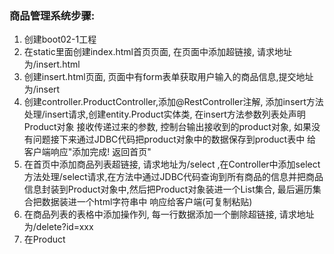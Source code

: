 ### 商品管理系统步骤:

1. 创建boot02-1工程   
2. 在static里面创建index.html首页页面, 在页面中添加超链接, 请求地址为/insert.html
3. 创建insert.html页面, 页面中有form表单获取用户输入的商品信息,提交地址为/insert
4. 创建controller.ProductController,添加@RestController注解, 添加insert方法处理/insert请求,创建entity.Product实体类,  在insert方法参数列表处声明Product对象 接收传递过来的参数, 控制台输出接收到的product对象, 如果没有问题接下来通过JDBC代码把product对象中的数据保存到product表中 给客户端响应"添加完成! 返回首页"
5. 在首页中添加商品列表超链接, 请求地址为/select ,在Controller中添加select方法处理/select请求,在方法中通过JDBC代码查询到所有商品的信息并把商品信息封装到Product对象中,然后把Product对象装进一个List集合,  最后遍历集合把数据装进一个html字符串中 响应给客户端(可复制粘贴)
6. 在商品列表的表格中添加操作列, 每一行数据添加一个删除超链接, 请求地址为/delete?id=xxx
7. 在Product